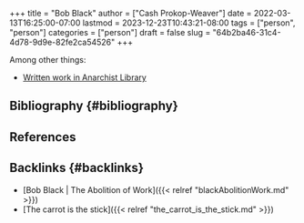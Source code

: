 +++
title = "Bob Black"
author = ["Cash Prokop-Weaver"]
date = 2022-03-13T16:25:00-07:00
lastmod = 2023-12-23T10:43:21-08:00
tags = ["person", "person"]
categories = ["person"]
draft = false
slug = "64b2ba46-31c4-4d78-9d9e-82fe2ca54526"
+++

Among other things:

-   [Written work in Anarchist Library](https://theanarchistlibrary.org/category/author/bob-black)


## Bibliography {#bibliography}

## References

<style>.csl-entry{text-indent: -1.5em; margin-left: 1.5em;}</style><div class="csl-bib-body">
</div>



## Backlinks {#backlinks}

-   [Bob Black | The Abolition of Work]({{< relref "blackAbolitionWork.md" >}})
-   [The carrot is the stick]({{< relref "the_carrot_is_the_stick.md" >}})
